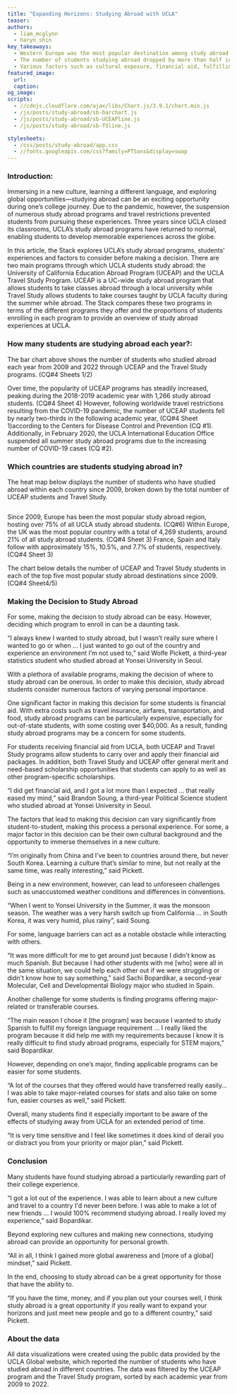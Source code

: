 ```yaml
---
title: "Expanding Horizons: Studying Abroad with UCLA"
teaser:  
authors:
  - liam_mcglynn
  - haryn_shin
key_takeaways:
  - Western Europe was the most popular destination among study abroad students, with the United Kingdom being the most popular, followed by France, Spain, and Italy.
  - The number of students studying abroad dropped by more than half in 2019 and 2020 for both UCEAP and Travel Study programs due to COVID-19.
  - Various factors such as cultural exposure, financial aid, fulfilling requirements, and travel destinations influenced students’ decisions to study abroad. 
featured_image:
  url: 
  caption: 
og_image: 
scripts:
  - //cdnjs.cloudflare.com/ajax/libs/Chart.js/3.9.1/chart.min.js
  - /js/posts/study-abroad/sb-barchart.js
  - /js/posts/study-abroad/sb-UCEAPline.js
  - /js/posts/study-abroad/sb-TSline.js

stylesheets:
  - /css/posts/study-abroad/app.css
  - //fonts.googleapis.com/css?family=PTSans&display=swap
---
```

### Introduction:
Immersing in a new culture, learning a different language, and exploring global opportunities—studying abroad can be an exciting opportunity during one’s college journey. Due to the pandemic, however, the suspension of numerous study abroad programs and travel restrictions prevented students from pursuing these experiences. Three years since UCLA closed its classrooms, UCLA’s study abroad programs have returned to normal, enabling students to develop memorable experiences across the globe.

In this article, the Stack explores UCLA’s study abroad programs, students’ experiences and factors to consider before making a decision. There are two main programs through which UCLA students study abroad: the University of California Education Abroad Program (UCEAP) and the UCLA Travel Study Program. UCEAP is a UC-wide study abroad program that allows students to take classes abroad through a local university while Travel Study allows students to take courses taught by UCLA faculty during the summer while abroad. The Stack compares these two programs in terms of the different programs they offer and the proportions of students enrolling in each program to provide an overview of study abroad experiences at UCLA. 

### How many students are studying abroad each year?:

<div class = "selectBox" >
    </div>
<div class = "chartBox" >
    <canvas id="studyAbroadData" width="600" height="350"></canvas> 
 </div> 

The bar chart above shows the number of students who studied abroad each year from 2009 and 2022 through UCEAP and the Travel Study programs. (CQ#4 Sheets 1/2)

Over time, the popularity of UCEAP programs has steadily increased, peaking during the 2018-2019 academic year with 1,266 study abroad students. (CQ#4 Sheet 4) However, following worldwide travel restrictions resulting from the COVID-19 pandemic, the number of UCEAP students fell by nearly two-thirds in the following academic year, (CQ#4 Sheet 1)according to the Centers for Disease Control and Prevention (CQ #1). Additionally, in February 2020, the UCLA International Education Office suspended all summer study abroad programs due to the increasing number of COVID-19 cases (CQ #2).

### Which countries are students studying abroad in? 
The heat map below displays the number of students who have studied abroad within each country since 2009, broken down by the total number of UCEAP students and Travel Study. 

<div>
<script type="text/javascript" defer src="https://datawrapper.dwcdn.net/Jgwh9/embed.js?v=1" charset="utf-8"></script><noscript><img src="https://datawrapper.dwcdn.net/Jgwh9/full.png" alt="" /></noscript>
</div>

Since 2009, Europe has been the most popular study abroad region, hosting over 75% of all UCLA study abroad students. (CQ#6) Within Europe, the UK was the most popular country with a total of 4,269 students, around 21% of all study abroad students. (CQ#4 Sheet 3) France, Spain and Italy follow with approximately 15%, 10.5%, and 7.7% of students, respectively. (CQ#4 Sheet 3)

The chart below details the number of UCEAP and Travel Study students in each of the top five most popular study abroad destinations since 2009. (CQ#4 Sheet4/5)

<div>
  <canvas id="EAPchart" width="550" height="400"></canvas>
</div>

<div>
  <canvas id="TSchart" width="550" height="400"></canvas>
</div>



### Making the Decision to Study Abroad 
For some, making the decision to study abroad can be easy. However, deciding which program to enroll in can be a daunting task. 

“I always knew I wanted to study abroad, but I wasn’t really sure where I wanted to go or when … I just wanted to go out of the country and experience an environment I’m not used to,” said Wolfe Pickett, a third-year statistics student who studied abroad at Yonsei University in Seoul.

With a plethora of available programs, making the decision of where to study abroad can be onerous. In order to make this decision, study abroad students consider numerous factors of varying personal importance.

One significant factor in making this decision for some students is financial aid. With extra costs such as travel insurance, airfares, transportation, and food, study abroad programs can be particularly expensive, especially for out-of-state students, with some costing over $40,000. As a result, funding study abroad programs may be a concern for some students. 

For students receiving financial aid from UCLA, both UCEAP and Travel Study programs allow students to carry over and apply their financial aid packages. In addition, both Travel Study and UCEAP offer general merit and need-based scholarship opportunities that students can apply to as well as other program-specific scholarships.

“I did get financial aid, and I got a lot more than I expected … that really eased my mind,” said Brandon Soung, a third-year Political Science student who studied abroad at Yonsei University in Seoul.

The factors that lead to making this decision can vary significantly from student-to-student, making this process a personal experience. For some, a major factor in this decision can be their own cultural background and the opportunity to immerse themselves in a new culture.

“I’m originally from China and I’ve been to countries around there, but never South Korea. Learning a culture that’s similar to mine, but not really at the same time, was really interesting,” said Pickett.

Being in a new environment, however, can lead to unforeseen challenges such as unaccustomed weather conditions and differences in conventions.  

“When I went to Yonsei University in the Summer, it was the monsoon season. The weather was a very harsh switch up from California … in South Korea, it was very humid, plus rainy”, said Soung.

For some, language barriers can act as a notable obstacle while interacting with others.

“It was more difficult for me to get around just because I didn't know as much Spanish. But because I had other students with me [who] were all in the same situation, we could help each other out if we were struggling or didn't know how to say something,” said Sachi Bopardikar, a second-year Molecular, Cell and Developmental Biology major who studied in Spain.

Another challenge for some students is finding programs offering major-related or transferable courses.

“The main reason I chose it [the program] was because I wanted to study Spanish to fulfill my foreign language requirement … I really liked the program because it did help me with my requirements because I know it is really difficult to find study abroad programs, especially for STEM majors,” said Bopardikar.

However, depending on one’s major, finding applicable programs can be easier for some students.

“A lot of the courses that they offered would have transferred really easily… I was able to take major-related courses for stats and also take on some fun, easier courses as well,” said Pickett. 

Overall, many students find it especially important to be aware of the effects of studying away from UCLA for an extended period of time.

“It is very time sensitive and I feel like sometimes it does kind of derail you or distract you from your priority or major plan,” said Pickett.

### Conclusion
Many students have found studying abroad a particularly rewarding part of their college experience.

“I got a lot out of the experience. I was able to learn about a new culture and travel to a country I'd never been before. I was able to make a lot of new friends … I would 100% recommend studying abroad. I really loved my experience,” said Bopardikar.

Beyond exploring new cultures and making new connections, studying abroad can provide an opportunity for personal growth. 

“All in all, I think I gained more global awareness and [more of a global] mindset,” said Pickett.

In the end, choosing to study abroad can be a great opportunity for those that have the ability to.

“If you have the time, money, and if you plan out your courses well, I think study abroad is a great opportunity if you really want to expand your horizons and just meet new people and go to a different country,” said Pickett.

### About the data
All data visualizations were created using the public data provided by the UCLA Global website, which reported the number of students who have studied abroad in different countries. The data was filtered by the UCEAP program and the Travel Study program, sorted by each academic year from 2009 to 2022. 